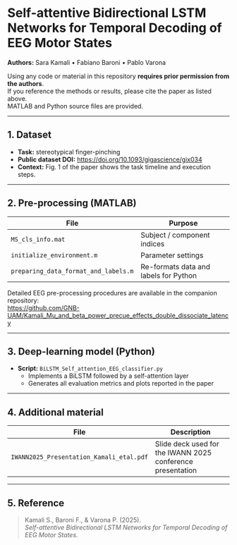 # Self-attentive Bidirectional LSTM Networks for Temporal Decoding of EEG Motor States

**Authors:** Sara Kamali • Fabiano Baroni • Pablo Varona  

Using any code or material in this repository **requires prior permission from the authors**.  
If you reference the methods or results, please cite the paper as listed above.  
MATLAB and Python source files are provided.

---

## 1. Dataset

* **Task:** stereotypical finger-pinching  
* **Public dataset DOI:** <https://doi.org/10.1093/gigascience/gix034>  
* **Context:** Fig. 1 of the paper shows the task timeline and execution steps.

---

## 2. Pre-processing (MATLAB)

| File | Purpose |
| ---- | ------- |
| `MS_cls_info.mat` | Subject / component indices |
| `initialize_environment.m` | Parameter settings |
| `preparing_data_format_and_labels.m` | Re-formats data and labels for Python |

Detailed EEG pre-processing procedures are available in the companion repository:  
<https://github.com/GNB-UAM/Kamali_Mu_and_beta_power_precue_effects_double_dissociate_latency>

---

## 3. Deep-learning model (Python)

* **Script:** `BiLSTM_Self_attention_EEG_classifier.py`  
  * Implements a BiLSTM followed by a self-attention layer  
  * Generates all evaluation metrics and plots reported in the paper

---


## 4. Additional material

| File | Description |
|------|-------------|
| `IWANN2025_Presentation_Kamali_etal.pdf` | Slide deck used for the IWANN 2025 conference presentation |

---

## 5. Reference

> Kamali S., Baroni F., & Varona P. (2025).  
> *Self-attentive Bidirectional LSTM Networks for Temporal Decoding of EEG Motor States.*

